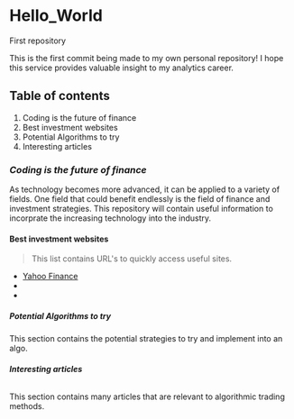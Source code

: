 # Hello_World
First repository 

This is the first commit being made to my own personal repository! I hope this service provides valuable insight
to my analytics career. 

## **Table of contents**
 1. Coding is the future of finance 
 2. Best investment websites
 3. Potential Algorithms to try
 4. Interesting articles 

### *Coding is the future of finance*
As technology becomes more advanced, it can be applied to a variety of fields. One field that could benefit endlessly is the 
field of finance and investment strategies. This repository will contain useful information to incorprate the increasing 
technology into the industry. 

#### **Best investment websites** 
>This list contains URL's to quickly access useful sites. 
- [Yahoo Finance](https://www.finance.yahoo.com)
-
-

##### **_Potential_ Algorithms to try**
This section contains the potential strategies to try and implement into an algo. 


###### ***Interesting articles***
This section contains many articles that are relevant to algorithmic trading methods. 
